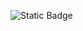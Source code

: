 
![Static Badge](https://img.shields.io/badge/build-passing-brightgreen?style=flat&logo=%20appveyor&logoColor=violet&logoSize=auto&label=healthiness&labelColor=%20abcdef&color=%20fedcba&cacheSeconds=3600)

